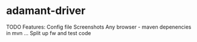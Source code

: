 # adamant-driver

TODO Features:
Config file
Screenshots
Any browser - maven depenencies in mvn
...
Split up fw and test code
